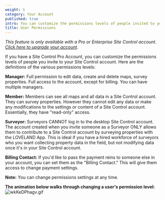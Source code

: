 ```yaml
---
weight: 1
category: Your Account
published: true
intro: You can customize the permissions levels of people invited to your account
title: User Permissions
---
```

_This feature is only available with a Pro or Enterprise Site Control account. [Click here to upgrade your account](https://sitecontrol.us/plans#p=level1)._

If you have a Site Control Pro Account, you can customize the permissions levels of people you invite to your Site Control account. Here are the definitions of the various permissions levels:

**Manager:**
Full permission to edit data, create and delete maps, survey properties. Full access to the account, except for billing. You can have multiple managers.

**Member:**
Members can see all maps and all data in a Site Control account. They can survey properties. However they cannot edit any data or make any modifications to the settings or content of a Site Control account. Essentially, they have "read-only" access.

**Surveyor:**
Surveyors CANNOT log in to the desktop Site Control account. The account created when you invite someone as a Surveyor ONLY allows them to contribute to a Site Control account by surveying properties with the LOVELAND App. This is ideal if you have a hired workforce of surveyors who you want collecting property data in the field, but not modifying data once it's in your Site Control account.

**Billing Contact:**
If you'd like to pass the payment reins to someone else in your account, you can set them as the "Billing Contact." This will give them access to change payment settings.

**Note:** You can change permissions settings at any time.

**The animation below walks through changing a user's permission level:** 
![wkKeDPhagv.gif]({{site.baseurl}}/img/wkKeDPhagv.gif)
